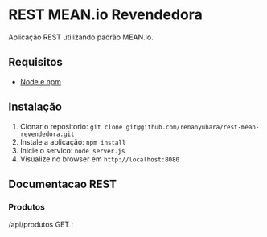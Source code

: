 # REST MEAN.io Revendedora

Aplicação REST utilizando padrão MEAN.io.

## Requisitos

- [Node e npm](http://nodejs.org)

## Instalação

1. Clonar o repositorio: `git clone git@github.com/renanyuhara/rest-mean-revendedora.git`
2. Instale a aplicação: `npm install`
3. Inicie o servico: `node server.js`
4. Visualize no browser em `http://localhost:8080`

## Documentacao REST

### Produtos

/api/produtos
GET : 
